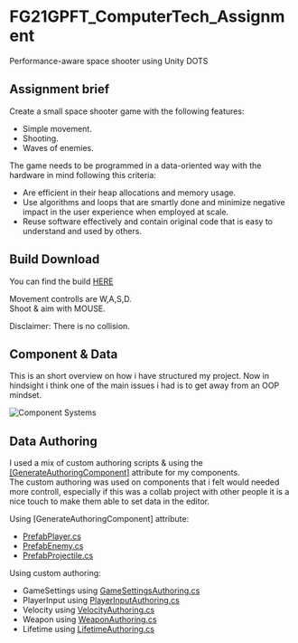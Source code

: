 # FG21GPFT_ComputerTech_Assignment
Performance-aware space shooter using Unity DOTS

## Assignment brief
Create a small space shooter game with the following features:
- Simple movement.
- Shooting.
- Waves of enemies.

The game needs to be programmed in a data-oriented way with the hardware in mind following this criteria:

- Are efficient in their heap allocations and memory usage.
- Use algorithms and loops that are smartly done and minimize negative impact in the user experience when employed at scale.
- Reuse software effectively and contain original code that is easy to understand and used by others.

## Build Download
You can find the build [HERE](https://github.com/VictorDoktare/FG21GPFT_ComputerTech_Assignment/blob/main/GameExec.rar)   

Movement controlls are W,A,S,D.   
Shoot & aim with MOUSE.

Disclaimer: There is no collision.

## Component & Data
This is an short overview on how i have structured my project. Now in hindsight i think one of the main issues i had is to
get away from an OOP mindset.

![Component Systems](https://user-images.githubusercontent.com/85444462/208070702-b8b0d048-b12c-4fb8-968a-a2687a06b095.png)

## Data Authoring
I used a mix of custom authoring scripts & using the [[GenerateAuthoringComponent]](https://docs.unity3d.com/Packages/com.unity.entities@0.51/manual/gp_overview.html) attribute for my components.   
The custom authoring was used on components that i felt would needed more controll, especially if this was a collab project with other people it is a nice touch
to make them able to set data in the editor.

Using [GenerateAuthoringComponent] attribute:
- [PrefabPlayer.cs](https://github.com/VictorDoktare/FG21GPFT_ComputerTech_Assignment/blob/main/Assets/Scripts/Components/PrefabPlayer.cs)
- [PrefabEnemy.cs](https://github.com/VictorDoktare/FG21GPFT_ComputerTech_Assignment/blob/main/Assets/Scripts/Components/PrefabEnemy.cs)
- [PrefabProjectile.cs](https://github.com/VictorDoktare/FG21GPFT_ComputerTech_Assignment/blob/main/Assets/Scripts/Components/PrefabProjectile.cs)

Using custom authoring:
- GameSettings using [GameSettingsAuthoring.cs](https://github.com/VictorDoktare/FG21GPFT_ComputerTech_Assignment/blob/main/Assets/Scripts/Components/Authoring/GameSettingsAuthoring.cs)
- PlayerInput using [PlayerInputAuthoring.cs](https://github.com/VictorDoktare/FG21GPFT_ComputerTech_Assignment/blob/main/Assets/Scripts/Components/Authoring/PlayerInputAuthoring.cs)
- Velocity using [VelocityAuthoring.cs](https://github.com/VictorDoktare/FG21GPFT_ComputerTech_Assignment/blob/main/Assets/Scripts/Components/Authoring/VelocityAuthoring.cs)
- Weapon using [WeaponAuthoring.cs](https://github.com/VictorDoktare/FG21GPFT_ComputerTech_Assignment/blob/main/Assets/Scripts/Components/Authoring/WeaponAuthoring.cs)
- Lifetime using [LifetimeAuthoring.cs](https://github.com/VictorDoktare/FG21GPFT_ComputerTech_Assignment/blob/main/Assets/Scripts/Components/Authoring/LifetimeAuthoring.cs)
